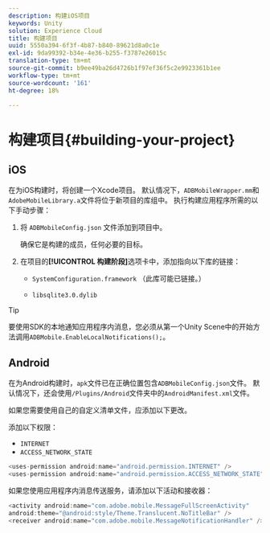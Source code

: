 ```yaml
---
description: 构建iOS项目
keywords: Unity
solution: Experience Cloud
title: 构建项目
uuid: 5550a394-6f3f-4b87-b840-89621d8a0c1e
exl-id: 9da99392-b34e-4e36-b255-f3787e26015c
translation-type: tm+mt
source-git-commit: b9ee49ba26d4726b1f97ef36f5c2e9923361b1ee
workflow-type: tm+mt
source-wordcount: '161'
ht-degree: 18%

---
```


# 构建项目{#building-your-project}

## iOS

在为iOS构建时，将创建一个Xcode项目。 默认情况下，`ADBMobileWrapper.mm`和`AdobeMobileLibrary.a`文件将位于新项目的库组中。 执行构建应用程序所需的以下手动步骤：

1. 将 `ADBMobileConfig.json` 文件添加到项目中。

   确保它是构建的成员，任何必要的目标。

1. 在项目的&#x200B;**[!UICONTROL 构建阶段]**&#x200B;选项卡中，添加指向以下库的链接：

   * `SystemConfiguration.framework`
（此库可能已链接。）

   * `libsqlite3.0.dylib`

>[!TIP]
>
>要使用SDK的本地通知应用程序内消息，您必须从第一个Unity Scene中的开始方法调用`ADBMobile.EnableLocalNotifications();`。

## Android

在为Android构建时，`apk`文件已在正确位置包含`ADBMobileConfig.json`文件。 默认情况下，还会使用`/Plugins/Android`文件夹中的`AndroidManifest.xml`文件。

如果您需要使用自己的自定义清单文件，应添加以下更改。

添加以下权限：

* `INTERNET`
* `ACCESS_NETWORK_STATE`

```java
<uses-permission android:name="android.permission.INTERNET" />
<uses-permission android:name="android.permission.ACCESS_NETWORK_STATE" />
```

如果您使用应用程序内消息传送服务，请添加以下活动和接收器：

```java
<activity android:name="com.adobe.mobile.MessageFullScreenActivity"  
android:theme="@android:style/Theme.Translucent.NoTitleBar" />
<receiver android:name="com.adobe.mobile.MessageNotificationHandler" />
```
